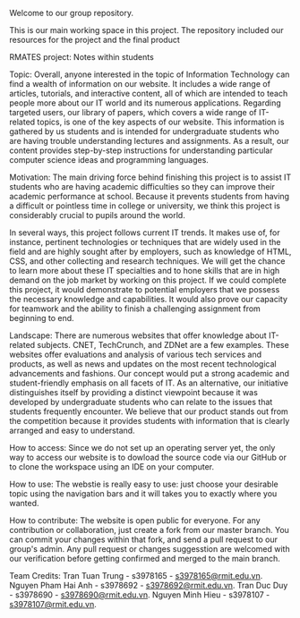  Welcome to our group repository. 

 This is our main working space in this project. The repository included our resources for the project and the final product

 RMATES project: Notes within students

Topic:
  Overall, anyone interested in the topic of Information Technology can find a wealth of information on our website. 
It includes a wide range of articles, tutorials, and interactive content, all of which are intended to teach people more 
about our IT world and its numerous applications. Regarding targeted users, our library of papers, which covers a wide range 
of IT-related topics, is one of the key aspects of our website. This information is gathered by us students and is intended 
for undergraduate students who are having trouble understanding lectures and assignments. As a result, our content provides
step-by-step instructions for understanding particular computer science ideas and programming languages.

Motivation:
  The main driving force behind finishing this project is to assist IT students who are having academic difficulties so 
they can improve their academic performance at school. Because it prevents students from having a difficult or pointless 
time in college or university, we think this project is considerably crucial to pupils around the world.

  In several ways, this project follows current IT trends. It makes use of, for instance, pertinent technologies or techniques 
that are widely used in the field and are highly sought after by employers, such as knowledge of HTML, CSS, and other
collecting and research techniques. We will get the chance to learn more about these IT specialties and to hone skills that 
are in high demand on the job market by working on this project. If we could complete this project, it would demonstrate to 
potential employers that we possess the necessary knowledge and capabilities. It would also prove our capacity for teamwork 
and the ability to finish a challenging assignment from beginning to end.

Landscape:
  There are numerous websites that offer knowledge about IT-related subjects. CNET, TechCrunch, and ZDNet are a few examples. 
These websites offer evaluations and analysis of various tech services and products, as well as news and updates on the most
recent technological advancements and fashions. Our concept would put a strong academic and student-friendly emphasis on all 
facets of IT. As an alternative, our initiative distinguishes itself by providing a distinct viewpoint because it was 
developed by undergraduate students who can relate to the issues that students frequently encounter. We believe that our
product stands out from the competition because it provides students with information that is clearly arranged and easy 
to understand.

How to access:
  Since we do not set up an operating server yet, the only way to access our website is to dowload the source code via our
GitHub or to clone the workspace using an IDE on your computer. 

How to use:
  The webstie is really easy to use: just choose your desirable topic using the navigation bars and it will takes you to
exactly where you wanted.

How to contribute: 
  The website is open public for everyone. For any contribution or collaboration, just create a fork from our master 
branch. You can commit your changes within that fork, and send a pull request to our group's admin. Any pull request or 
changes suggesstion are welcomed with our verification before getting confirmed and merged to the main branch.

Team Credits:
Tran Tuan Trung - s3978165 - s3978165@rmit.edu.vn. 
Nguyen Pham Hai Anh - s3978692 - s3978692@rmit.edu.vn. 
Tran Duc Duy - s3978690 - s3978690@rmit.edu.vn.
Nguyen Minh Hieu - s3978107 - s3978107@rmit.edu.vn.

